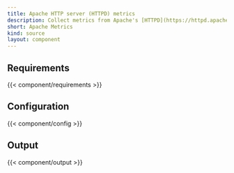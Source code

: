 ```yaml
---
title: Apache HTTP server (HTTPD) metrics
description: Collect metrics from Apache's [HTTPD](https://httpd.apache.org) server
short: Apache Metrics
kind: source
layout: component
---
```


## Requirements

{{< component/requirements >}}

## Configuration

{{< component/config >}}

## Output

{{< component/output >}}

[httpd]: https://httpd.apache.org
